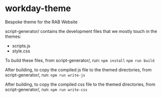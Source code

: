 # workday-theme
Bespoke theme for the RAB Website

script-generator/ contains the development files that we mostly touch in the themes:
- scripts.js
- style.css

To build these files, from script-generator/, run:
`npm install`
`npm run build`

After building, to copy the compiled js file to the themed directories, from script-generator/, run:
`npm run write-js`

After building, to copy the compiled css file to the themed directories, from script-generator/, run:
`npm run write-css`
